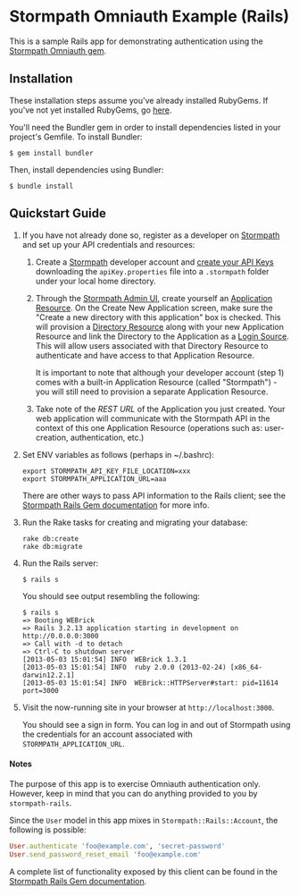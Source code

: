 # Stormpath Omniauth Example (Rails)

This is a sample Rails app for demonstrating authentication using the [Stormpath Omniauth gem][stormpath-omniauth-gem].

## Installation

These installation steps assume you've already installed RubyGems. If you've
not yet installed RubyGems, go [here][rubygems-installation-docs].

You'll need the Bundler gem in order to install dependencies listed in your
project's Gemfile. To install Bundler:

```
$ gem install bundler
```

Then, install dependencies using Bundler:

```
$ bundle install
```

## Quickstart Guide

1.  If you have not already done so, register as a developer on
    [Stormpath][stormpath] and set up your API credentials and resources:

    1.  Create a [Stormpath][stormpath] developer account and
        [create your API Keys][create-api-keys] downloading the
        <code>apiKey.properties</code> file into a <code>.stormpath</code>
        folder under your local home directory.

    1.  Through the [Stormpath Admin UI][stormpath-admin-login], create yourself
        an [Application Resource][concepts]. On the Create New Application
        screen, make sure the "Create a new directory with this application" box
        is checked. This will provision a [Directory Resource][concepts] along
        with your new Application Resource and link the Directory to the
        Application as a [Login Source][concepts]. This will allow users
        associated with that Directory Resource to authenticate and have access
        to that Application Resource.

        It is important to note that although your developer account (step 1)
        comes with a built-in Application Resource (called "Stormpath") - you
        will still need to provision a separate Application Resource.

    1.  Take note of the _REST URL_ of the Application you just created. Your
        web application will communicate with the Stormpath API in the context
        of this one Application Resource (operations such as: user-creation,
        authentication, etc.)

1.  Set ENV variables as follows (perhaps in ~/.bashrc):

    ```
    export STORMPATH_API_KEY_FILE_LOCATION=xxx
    export STORMPATH_APPLICATION_URL=aaa
    ```

    There are other ways to pass API information to the Rails client; see the
    [Stormpath Rails Gem documentation][stormpath-rails-gem] for more info.

1.  Run the Rake tasks for creating and migrating your database:

    ```
    rake db:create
    rake db:migrate
    ```

1.  Run the Rails server:

    ```
    $ rails s
    ```

    You should see output resembling the following:

    ```
    $ rails s
    => Booting WEBrick
    => Rails 3.2.13 application starting in development on http://0.0.0.0:3000
    => Call with -d to detach
    => Ctrl-C to shutdown server
    [2013-05-03 15:01:54] INFO  WEBrick 1.3.1
    [2013-05-03 15:01:54] INFO  ruby 2.0.0 (2013-02-24) [x86_64-darwin12.2.1]
    [2013-05-03 15:01:54] INFO  WEBrick::HTTPServer#start: pid=11614 port=3000
    ```

1.  Visit the now-running site in your browser at <code>http://localhost:3000</code>.

    You should see a sign in form. You can log in and out of Stormpath using the
    credentials for an account associated with <code>STORMPATH_APPLICATION_URL</code>.

#### Notes

The purpose of this app is to exercise Omniauth authentication only. However, keep in
mind that you can do anything provided to you by <code>stormpath-rails</code>.

Since the <code>User</code> model in this app mixes in <code>Stormpath::Rails::Account</code>,
the following is possible:

```ruby
User.authenticate 'foo@example.com', 'secret-password'
User.send_password_reset_email 'foo@example.com'
```

A complete list of functionality exposed by this client can be found in the
[Stormpath Rails Gem documentation][stormpath-rails-gem].

  [rubygems-installation-docs]: http://docs.rubygems.org/read/chapter/3
  [stormpath]: http://stormpath.com/
  [stormpath-admin-login]: http://api.stormpath.com/login
  [create-api-keys]: http://www.stormpath.com/docs/ruby/product-guide#AssignAPIkeys
  [stormpath-rails-gem]: https://github.com/stormpath/stormpath-rails
  [stormpath-omniauth-gem]: https://github.com/stormpath/stormpath-omniauth
  [concepts]: http://www.stormpath.com/docs/stormpath-basics#keyConcepts
